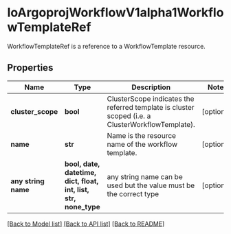 # IoArgoprojWorkflowV1alpha1WorkflowTemplateRef

WorkflowTemplateRef is a reference to a WorkflowTemplate resource.

## Properties
Name | Type | Description | Notes
------------ | ------------- | ------------- | -------------
**cluster_scope** | **bool** | ClusterScope indicates the referred template is cluster scoped (i.e. a ClusterWorkflowTemplate). | [optional] 
**name** | **str** | Name is the resource name of the workflow template. | [optional] 
**any string name** | **bool, date, datetime, dict, float, int, list, str, none_type** | any string name can be used but the value must be the correct type | [optional]

[[Back to Model list]](../README.md#documentation-for-models) [[Back to API list]](../README.md#documentation-for-api-endpoints) [[Back to README]](../README.md)


